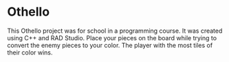 # Othello
This Othello project was for school in a programming course. It was created using C++ and RAD Studio.
Place your pieces on the board while trying to convert the enemy pieces to your color.
The player with the most tiles of their color wins.

